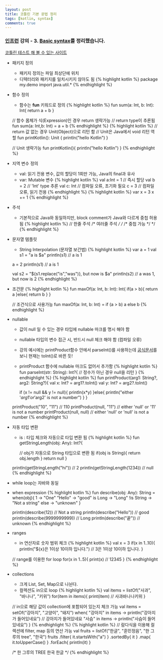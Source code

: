 ```yaml
---
layout: post
title: 코틀린 기본 문법 정리
tags: [kotlin, syntax]
comments: true
---
```

### [인프런](https://www.inflearn.com/course/%EC%BD%94%ED%8B%80%EB%A6%B0-%EA%B0%95%EC%A2%8C-%EC%83%88%EC%B0%A8%EC%9B%90) 강의 - 3. [Basic syntax](https://youtu.be/zoYXKQImmwg)를 정리했습니다.

[코틀린 테스트 해 볼 수 있는 사이트](https://try.kotlinlang.org/#/Examples/Hello,%20world!/Simplest%20version/Simplest%20version.kt)
 
- 패키지 정의
    - 패키지 정의는 파일 최상단에 위치
    - 디텍터리와 패키지를 일치시키지 않아도 됨
{% highlight kotlin %}
    package my.demo
    import java.util.*
{% endhighlight %}

- 함수 정의
    - 함수는 **fun** 키워드로 정의
{% highlight kotlin %}
    fun sum(a: Int, b: Int): Int{
        return a + b
    }
    
    // 함수 몸체가 식(Expression)인 경우 return 생략가능
    // return type이 추론됨
    fun sum(a: Int,b: Int) = a + b
{% endhighlight %}
{% highlight kotlin %}
    // return 값 없는 경우 Unit(Object)으로 리턴 함
    // Unit은 Java에서 void 리턴 역할
    fun printKotlin(): Unit {
        println("hello Kotlin")
    }
    
    // Unit 생략가능
    fun printKotlin(){
        println("hello Kotlin")
    }
{% endhighlight %}
- 지역 변수 정의
    - val: 읽기 전용 변수, 값의 할당이 1회만 가능, Java의 final과 유사
    - var: Mutable 변수
{% highlight kotlin %}
    val a:Int = 1 // 즉시 할당
    val b = 2  // 'Int' type 추론
    val c: Int // 컴파일 오류, 초기화 필요
    c = 3 // 컴파일 오류, 읽기 전용
{% endhighlight %}
{% highlight kotlin %}
    var x = 3
    x += 1
{% endhighlight %}
- 주석
    - 기본적으로 Java와 동일하지만, block comment가 Java와 다르게 중첩 허용됨
{% highlight kotlin %}
    // 한줄 주석
    /* 여러줄
        주석 */
    /*
        /* 중첩 가능 */
    */
{% endhighlight %}
- 문자열 템플릿
    - String Interpolation (문자열 보간법)
{% highlight kotlin %}
    var a = 1
    val s1 = "a is $a"
    println(s1) // a is 1
    
    a = 2
    println(s1) // a is 1
    
    val s2 = "${s1.replace("is","was")}, but now is $a"
    println(s2) // a was 1, but now is 2
{% endhighlight %}
- 조건문
{% highlight kotlin %}
    fun maxOf(a: Int, b: Int): Int{
        if(a > b){
            return a
        }else{
            return b
        }
    }
    
    // 조건식으로 사용가능
    fun maxOf(a: Int, b: Int) = if (a > b) a else b
{% endhighlight %}
- nullable
    - 값이 null 일 수 있는 경우 타입에 nullable 마크를 명시 해야 함
    - nullable 타입의 변수 접근 시, 반드시 null 체크 해야 함 (컴파일 오류)
    - 강의 예시에는 printProduct함수 안에서 parseInt()를 사용하는데 [공식문서](https://kotlinlang.org/api/latest/jvm/stdlib/kotlin.js/parse-int.html)를 보니 현재는 toInt()로 바뀐 듯!
    - printProduct 함수에 nullable 마크도 없어서 추가함
{% highlight kotlin %}
    fun parseInt(str: String): Int?{
        // 정수가 아닌 경우 null을 리턴
    }
{% endhighlight %}
{% highlight kotlin %}
    fun printProduct(arg1: String?, arg2: String?){
        val x: Int? = arg1?.toInt()
        val y: Int? = arg2?.toInt()
    
        if (x != null && y != null){
            println(x*y)
        }else{
            println("either '$arg1' or '$arg2' is not a number")
        }
    }
    
    printProduct("10", "11") // 110
    printProduct(null, "11") // either 'null' or '11' is not a number
    printProduct(null, null) // either 'null' or 'null' is not a number
{% endhighlight %}
- 자동 타입 변환
    - is : 타입 체크와 자동으로 타입 변환 됨
{% highlight kotlin %}
    fun getStringLength(obj: Any): Int?{
        
        // obj가 자동으로 String 타입으로 변환 됨
        if(obj is String){
            return obj.length
        }
        return null
    }
    
    println(getStringLength("hi")) // 2
    println(getStringLength(1234)) // null
{% endhighlight %}
- while loop는 자바와 동일

- when expression
{% highlight kotlin %}
    fun describe(obj: Any): String =
        when(obj){
            1 -> "One"
            "Hello" -> "good"
            is Long -> "Long"
            !is String -> "Not a string"
            else -> "unknown"
        }
    
    println(describe(12)) // Not a string
    println(describe("Hello")) // good
    println(describe(9999999999)) // Long
    println(describe("끝")) // unknown
{% endhighlight %}
- ranges
    - in 연산자로 숫자 범위 체크
{% highlight kotlin %}
    val x = 3
    if(x in 1..10){
        println("${x}은 1이상 10이하 입니다.") // 3은 1이상 10이하 입니다.
    }
    
    // range를 이용한 for loop
    for(x in 1..5){
        print(x) // 12345
    }
{% endhighlight %}
- collections
    - 크게 List, Set, Map으로 나뉜다.
    - 컬렉션도 in으로 loop
{% highlight kotlin %}
    val items = listOf("사과", "바나나", "키위")
    for(item in items){
        print(item) // 사과바나나키위
    }
    
    // in으로 해당 값이 collection에 포함되어 있는지 체크 가능
    val items = setOf("강아지", "고양이", "돼지")
    when{
        "강아지" in items -> println("강아지가 들어있네요") // 강아지가 들어있네요
        "사슴" in items -> println("사슴이 들어있네요")
    }
{% endhighlight %}
{% highlight kotlin %}
    // 람다식을 이용해 컬렉션에 filter, map 등의 연산 가능
    val fruits = listOf("한글", "훈민정음", "한 그루의 tree", "한국")
    fruits
        .filter{ it.startsWith("a") }
        .sortedBy{ it }
        .map{ it.toUpperCase() }
        .forEach{ println(it) }
    
    /*
        한 그루의 TREE
        한국
        한글
    */
{% endhighlight %}